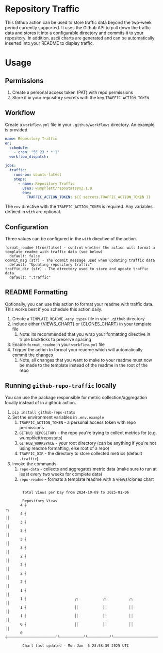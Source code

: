 # Repository Traffic

This Github action can be used to store traffic data beyond the two-week period currently supported.
It uses the Github API to pull down the traffic data and stores it into a configurable directory and commits it to your 
repository. In addition, ascii charts are generated and can be automatically inserted into your README to display traffic.

# Usage
## Permissions
1. Create a personal access token (PAT) with repo permissions
2. Store it in your repository secrets with the key `TRAFFIC_ACTION_TOKEN`

## Workflow
Create a `workflow.yml` file in your `.github/workflows` directory. An example is provided.

```yaml
name: Repository Traffic
on:
  schedule:
    - cron: "55 23 * * 1"
  workflow_dispatch:

jobs:
  traffic:
    runs-on: ubuntu-latest
    steps:
      - name: Repository Traffic
        uses: wumphlett/repostats@v2.1.0
        env:
          TRAFFIC_ACTION_TOKEN: ${{ secrets.TRAFFIC_ACTION_TOKEN }}
```
The `env` directive with the `TRAFFIC_ACTION_TOKEN` is required. Any variables defined in `with` are optional.

## Configuration
Three values can be configured in the `with` directive of the action.
```
format_readme (true/false) - control whether the action will format a template readme with traffic data (see below)
  default: false
commit_msg (str) - The commit message used when updating traffic data
  default: "Updating repository traffic"
traffic_dir (str) - The directory used to store and update traffic data
  default: ".traffic"
```

## README Formatting
Optionally, you can use this action to format your readme with traffic data. This works best if you schedule this action
daily.

1. Create a `TEMPLATE_README.<any type>` file in your `.github` directory
2. Include either {VIEWS_CHART} or {CLONES_CHART} in your template file
   1. Note: its recommended that you wrap your formatting directive in triple backticks to preserve spacing
3. Enable `format_readme` in your `workflow.yml` file
4. Trigger the action to format your readme which will automatically commit the changes
   1. Note, all changes that you want to make to your readme must now be made to the template instead of the readme in the root of the repo

## Running `github-repo-traffic` locally
You can use the package responsible for metric collection/aggregation locally instead of in a github action.

1. `pip install github-repo-stats`
2. Set the environment variables in `.env.example`
   1. `TRAFFIC_ACTION_TOKEN` - a personal access token with repo permissions
   2. `GITHUB_REPOSITORY` - the repo you're trying to collect metrics for (e.g. wumphlett/repostats)
   3. `GITHUB_WORKSPACE` - your root directory (can be anything if you're not using readme formatting, else root of a repo)
   4. `TRAFFIC_DIR` - the directory to store collected metrics (default `.traffic`)
3. Invoke the commands
   1. `repo-data` - collects and aggregates metric data (make sure to run at least every two weeks for complete data)
   2. `repo-readme` - formats a template readme with a views/clones chart

```

        Total Views per Day from 2024-10-09 to 2025-01-06

        Repository Views
       4 ┼                                                                                       ╭╮
       4 ┤                                                                                       ││
       3 ┤                                                                                       ││
       3 ┤                                                                                       ││
       3 ┤                                                                                       ││
       3 ┤                                                                                       ││
       2 ┤                                                                                       ││
       2 ┤                                                                                       ││
       2 ┤                                                                                       ││
       2 ┤                                                                                       ││
       1 ┤                                                                                       ││
       1 ┤                      ╭╮           ╭╮          ╭╮                                      ││
       1 ┤                      ││           ││          ││                                      ││
       1 ┤                      ││           ││          ││                                      ││
       0 ┤                      ││           ││          ││                                      ││
       0 ┼──────────────────────╯╰───────────╯╰──────────╯╰──────────────────────────────────────╯╰

        Chart last updated - Mon Jan  6 23:58:39 2025 UTC
        
```
